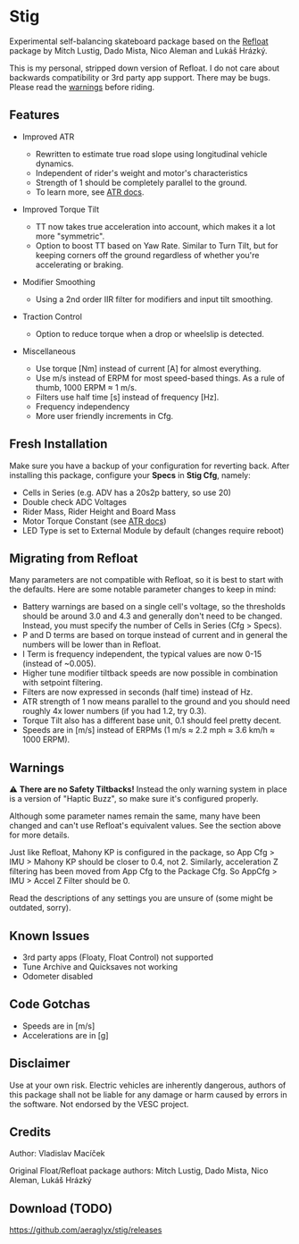 # Stig
Experimental self-balancing skateboard package based on the [Refloat](https://github.com/lukash/refloat) package by Mitch Lustig, Dado Mista, Nico Aleman and Lukáš Hrázký.

This is my personal, stripped down version of Refloat. I do not care about backwards compatibility or 3rd party app support. There may be bugs. Please read the [warnings](#warnings) before riding.

## Features
- Improved ATR
    - Rewritten to estimate true road slope using longitudinal vehicle dynamics.
    - Independent of rider's weight and motor's characteristics
    - Strength of 1 should be completely parallel to the ground.
    - To learn more, see [ATR docs](docs/atr.md).
- Improved Torque Tilt
    - TT now takes true acceleration into account, which makes it a lot more "symmetric".
    - Option to boost TT based on Yaw Rate. Similar to Turn Tilt, but for keeping corners off the ground regardless of whether you're accelerating or braking.

- Modifier Smoothing
    - Using a 2nd order IIR filter for modifiers and input tilt smoothing.
- Traction Control
    - Option to reduce torque when a drop or wheelslip is detected.
- Miscellaneous
    - Use torque [Nm] instead of current [A] for almost everything.
    - Use m/s instead of ERPM for most speed-based things. As a rule of thumb, 1000 ERPM ≈ 1 m/s.
    - Filters use half time [s] instead of frequency [Hz].
    - Frequency independency
    - More user friendly increments in Cfg.

## Fresh Installation
Make sure you have a backup of your configuration for reverting back. After installing this package, configure your **Specs** in **Stig Cfg**, namely:

- Cells in Series (e.g. ADV has a 20s2p battery, so use 20)
- Double check ADC Voltages
- Rider Mass, Rider Height and Board Mass
- Motor Torque Constant (see [ATR docs](docs/atr.md))
- LED Type is set to External Module by default (changes require reboot)

## Migrating from Refloat
Many parameters are not compatible with Refloat, so it is best to start with the defaults. Here are some notable parameter changes to keep in mind:

- Battery warnings are based on a single cell's voltage, so the thresholds should be around 3.0 and 4.3 and generally don't need to be changed. Instead, you must specify the number of Cells in Series (Cfg > Specs).
- P and D terms are based on torque instead of current and in general the numbers will be lower than in Refloat.
- I Term is frequency independent, the typical values are now 0-15 (instead of ~0.005).
- Higher tune modifier tiltback speeds are now possible in combination with setpoint filtering.
- Filters are now expressed in seconds (half time) instead of Hz.
- ATR strength of 1 now means parallel to the ground and you should need roughly 4x lower numbers (if you had 1.2, try 0.3).
- Torque Tilt also has a different base unit, 0.1 should feel pretty decent.
- Speeds are in [m/s] instead of ERPMs (1 m/s ≈ 2.2 mph ≈ 3.6 km/h ≈ 1000 ERPM).

## Warnings

⚠️ **There are no Safety Tiltbacks!** Instead the only warning system in place is a version of "Haptic Buzz", so make sure it's configured properly.

Although some parameter names remain the same, many have been changed and can't use Refloat's equivalent values. See the section above for more details.

Just like Refloat, Mahony KP is configured in the package, so App Cfg > IMU > Mahony KP should be closer to 0.4, not 2. Similarly, acceleration Z filtering has been moved from App Cfg to the Package Cfg. So AppCfg > IMU > Accel Z Filter should be 0.

Read the descriptions of any settings you are unsure of (some might be outdated, sorry).

## Known Issues
- 3rd party apps (Floaty, Float Control) not supported
- Tune Archive and Quicksaves not working
- Odometer disabled

## Code Gotchas
- Speeds are in [m/s]
- Accelerations are in [g]

## Disclaimer
Use at your own risk. Electric vehicles are inherently dangerous, authors of this package shall not be liable for any damage or harm caused by errors in the software. Not endorsed by the VESC project.

## Credits
Author: Vladislav Macíček

Original Float/Refloat package authors: Mitch Lustig, Dado Mista, Nico Aleman, Lukáš Hrázký

## Download (TODO)
https://github.com/aeraglyx/stig/releases
